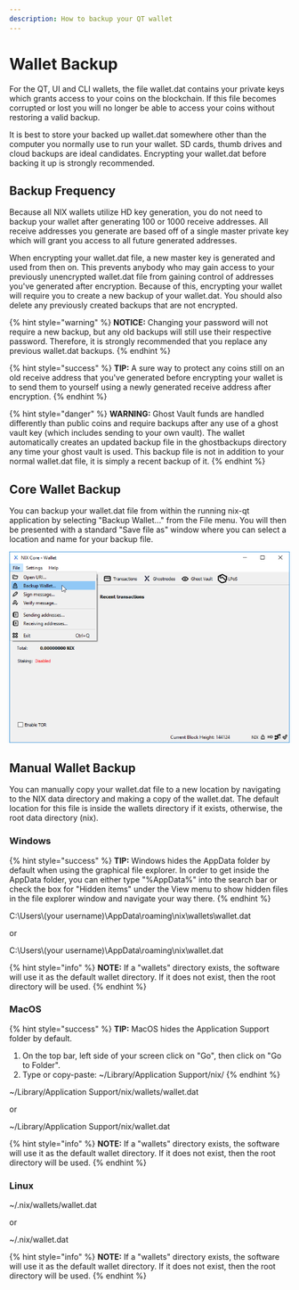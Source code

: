 ```yaml
---
description: How to backup your QT wallet
---
```


# Wallet Backup

For the QT, UI and CLI wallets, the file wallet.dat contains your private keys which grants access to your coins on the blockchain. If this file becomes corrupted or lost you will no longer be able to access your coins without restoring a valid backup.

It is best to store your backed up wallet.dat somewhere other than the computer you normally use to run your wallet. SD cards, thumb drives and cloud backups are ideal candidates. Encrypting your wallet.dat before backing it up is strongly recommended.

## Backup Frequency

Because all NIX wallets utilize HD key generation, you do not need to backup your wallet after generating 100 or 1000 receive addresses. All receive addresses you generate are based off of a single master private key which will grant you access to all future generated addresses.

When encrypting your wallet.dat file, a new master key is generated and used from then on. This prevents anybody who may gain access to your previously unencrypted wallet.dat file from gaining control of addresses you've generated after encryption. Because of this, encrypting your wallet will require you to create a new backup of your wallet.dat. You should also delete any previously created backups that are not encrypted.

{% hint style="warning" %}
**NOTICE:** Changing your password will not require a new backup, but any old backups will still use their respective password. Therefore, it is strongly recommended that you replace any previous wallet.dat backups.
{% endhint %}

{% hint style="success" %}
**TIP:** A sure way to protect any coins still on an old receive address that you've generated before encrypting your wallet is to send them to yourself using a newly generated receive address after encryption.
{% endhint %}

{% hint style="danger" %}
**WARNING:** Ghost Vault funds are handled differently than public coins and require backups after any use of a ghost vault key \(which includes sending to your own vault\). The wallet automatically creates an updated backup file in the ghostbackups directory any time your ghost vault is used. This backup file is not in addition to your normal wallet.dat file, it is simply a recent backup of it.
{% endhint %}

## Core Wallet Backup

You can backup your wallet.dat file from within the running nix-qt application by selecting "Backup Wallet..." from the File menu. You will then be presented with a standard "Save file as" window where you can select a location and name for your backup file.

![Select &quot;Backup Wallet...&quot; from the File menu](../../../.gitbook/assets/qt-backupmenu.png)

## Manual Wallet Backup

You can manually copy your wallet.dat file to a new location by navigating to the NIX data directory and making a copy of the wallet.dat. The default location for this file is inside the wallets directory if it exists, otherwise, the root data directory \(nix\).

### Windows

{% hint style="success" %}
**TIP:** Windows hides the AppData folder by default when using the graphical file explorer. In order to get inside the AppData folder, you can either type "%AppData%" into the search bar or check the box for "Hidden items" under the View menu to show hidden files in the file explorer window and navigate your way there.
{% endhint %}

C:\Users\\(your username\)\AppData\roaming\nix\wallets\wallet.dat

or

C:\Users\\(your username\)\AppData\roaming\nix\wallet.dat

{% hint style="info" %}
**NOTE:** If a "wallets" directory exists, the software will use it as the default wallet directory. If it does not exist, then the root directory will be used.
{% endhint %}

### MacOS

{% hint style="success" %}
**TIP:** MacOS hides the Application Support folder by default.  
1. On the top bar, left side of your screen click on "Go", then click on "Go to Folder".  
2. Type or copy-paste: ~/Library/Application Support/nix/
{% endhint %}

~/Library/Application Support/nix/wallets/wallet.dat

or

~/Library/Application Support/nix/wallet.dat

{% hint style="info" %}
**NOTE:** If a "wallets" directory exists, the software will use it as the default wallet directory. If it does not exist, then the root directory will be used.
{% endhint %}

### Linux

~/.nix/wallets/wallet.dat

or

~/.nix/wallet.dat

{% hint style="info" %}
**NOTE:** If a "wallets" directory exists, the software will use it as the default wallet directory. If it does not exist, then the root directory will be used.
{% endhint %}

